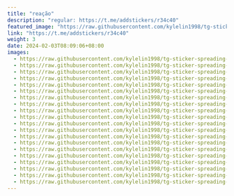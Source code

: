 ```yaml
---
title: "reação"
description: "regular: https://t.me/addstickers/r34c40"
featured_image: "https://raw.githubusercontent.com/kylelin1998/tg-sticker-spreading-worldwide-images/main/img/55926ccf-a2c8-4f60-bae8-3e5149718810.jpg"
link: "https://t.me/addstickers/r34c40"
weight: 3
date: 2024-02-03T08:09:06+08:00
images:
  - https://raw.githubusercontent.com/kylelin1998/tg-sticker-spreading-worldwide-images/main/img/55926ccf-a2c8-4f60-bae8-3e5149718810.jpg
  - https://raw.githubusercontent.com/kylelin1998/tg-sticker-spreading-worldwide-images/main/img/c336f8bc-8bfa-4c89-b6a6-748369556562.jpg
  - https://raw.githubusercontent.com/kylelin1998/tg-sticker-spreading-worldwide-images/main/img/413c668e-5da2-4f8c-9792-7509130b35c2.jpg
  - https://raw.githubusercontent.com/kylelin1998/tg-sticker-spreading-worldwide-images/main/img/99165b2e-b10e-4035-85b7-95f0a35d5dcb.jpg
  - https://raw.githubusercontent.com/kylelin1998/tg-sticker-spreading-worldwide-images/main/img/616a7554-b58b-40ad-9d69-0e485513d342.jpg
  - https://raw.githubusercontent.com/kylelin1998/tg-sticker-spreading-worldwide-images/main/img/59f23256-37b1-4cd1-8e12-2012fb27f21e.jpg
  - https://raw.githubusercontent.com/kylelin1998/tg-sticker-spreading-worldwide-images/main/img/36aa6e22-089b-48ff-b856-a2d8cb48baf4.jpg
  - https://raw.githubusercontent.com/kylelin1998/tg-sticker-spreading-worldwide-images/main/img/10202fd3-3d77-4b50-a63c-8e548e0b2400.jpg
  - https://raw.githubusercontent.com/kylelin1998/tg-sticker-spreading-worldwide-images/main/img/20cbe26a-101e-4d1d-a9a7-2fae974a9039.jpg
  - https://raw.githubusercontent.com/kylelin1998/tg-sticker-spreading-worldwide-images/main/img/82f0d24c-521c-4005-85e3-c1abbbcb5020.jpg
  - https://raw.githubusercontent.com/kylelin1998/tg-sticker-spreading-worldwide-images/main/img/88309628-2f7e-4e27-b4e6-81c0875cf34c.jpg
  - https://raw.githubusercontent.com/kylelin1998/tg-sticker-spreading-worldwide-images/main/img/cbb10498-e05f-48fd-96ae-180e6e38612f.jpg
  - https://raw.githubusercontent.com/kylelin1998/tg-sticker-spreading-worldwide-images/main/img/f55efb0b-ab93-40d2-93da-b532a6143fdf.jpg
  - https://raw.githubusercontent.com/kylelin1998/tg-sticker-spreading-worldwide-images/main/img/88d2cd69-26cf-4a2f-967f-ff7991ed7100.jpg
  - https://raw.githubusercontent.com/kylelin1998/tg-sticker-spreading-worldwide-images/main/img/31c172c8-0cb4-44c8-b2b9-fb20126eb95c.jpg
  - https://raw.githubusercontent.com/kylelin1998/tg-sticker-spreading-worldwide-images/main/img/9070775f-9749-4c04-89e5-91cd5d31fe53.jpg
  - https://raw.githubusercontent.com/kylelin1998/tg-sticker-spreading-worldwide-images/main/img/75c2dde1-ea81-41d5-a6e5-14b319391e13.jpg
  - https://raw.githubusercontent.com/kylelin1998/tg-sticker-spreading-worldwide-images/main/img/e1e7de96-a3dc-4fad-830a-ee587df7a1ac.jpg
  - https://raw.githubusercontent.com/kylelin1998/tg-sticker-spreading-worldwide-images/main/img/4c2d1d7f-c1d5-4380-a8e2-1642933c70e8.jpg
  - https://raw.githubusercontent.com/kylelin1998/tg-sticker-spreading-worldwide-images/main/img/0be3001a-3885-467b-b29f-0618daf56bb7.jpg
---
```

